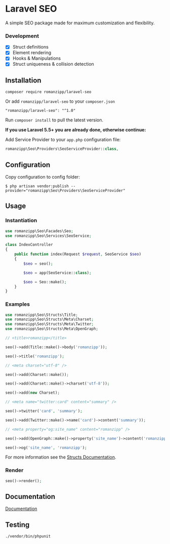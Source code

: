 # Laravel SEO

A simple SEO package made for maximum customization and flexibility.

### Development

- [x] Struct definitions
- [x] Element rendering
- [x] Hooks & Manipulations
- [x] Struct uniqueness & collision detection

## Installation

```
composer require romanzipp/laravel-seo
```

Or add `romanzipp/laravel-seo` to your `composer.json`

```
"romanzipp/laravel-seo": "^1.0"
```

Run `composer install` to pull the latest version.

**If you use Laravel 5.5+ you are already done, otherwise continue:**

Add Service Provider to your `app.php` configuration file:

```php
romanzipp\Seo\Providers\SeoServiceProvider::class,
```

## Configuration

Copy configuration to config folder:

```
$ php artisan vendor:publish --provider="romanzipp\Seo\Providers\SeoServiceProvider"
```

## Usage

### Instantiation

```php
use romanzipp\Seo\Facades\Seo;
use romanzipp\Seo\Services\SeoService;

class IndexController
{
    public function index(Request $request, SeoService $seo)
    {
        $seo = seo();

        $seo = app(SeoService::class);

        $seo = Seo::make();
    }
}
```

### Examples

```php
use romanzipp\Seo\Structs\Title;
use romanzipp\Seo\Structs\Meta\Charset;
use romanzipp\Seo\Structs\Meta\Twitter;
use romanzipp\Seo\Structs\Meta\OpenGraph;
```

```php
// <title>romanzipp</title>

seo()->add(Title::make()->body('romanzipp'));

seo()->title('romanzipp');
```

```php
// <meta charset="utf-8" />

seo()->add(Charset::make());

seo()->add(Charset::make()->charset('utf-8'));

seo()->add(new Charset);
```

```php
// <meta name="twitter:card" content="summary" />

seo()->twitter('card', 'summary');

seo()->add(Twitter::make()->name('card')->content('summary'));
```

```php
// <meta property="og:site_name" content="romanzipp" />

seo()->add(OpenGraph::make()->property('site_name')->content('romanzipp'));

seo()->og('site_name', 'romanzipp');
```

For more information see the [Structs Documentation](https://github.com/romanzipp/Laravel-SEO/blob/master/docs/structs.md).

### Render

```php
seo()->render();
```

## Documentation

[Documentation](https://github.com/romanzipp/Laravel-SEO/blob/master/docs/index.md)

## Testing

```
./vendor/bin/phpunit
```
